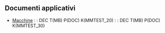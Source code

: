 ## Documenti applicativi
- [Macchine](Sorgenti/DOC/TA/B£AMO/MMTEST_10)
 :  : DEC T(MB) P(DOC) K(MMTEST_20)
 :  : DEC T(MB) P(DOC) K(MMTEST_30)
